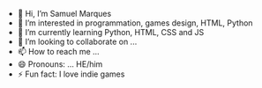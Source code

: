 - 👋 Hi, I’m Samuel Marques
- 👀 I’m interested in programmation, games design, HTML, Python
- 🌱 I’m currently learning Python, HTML, CSS and JS
- 💞️ I’m looking to collaborate on ...
- 📫 How to reach me ...
- 😄 Pronouns: ... HE/him
- ⚡ Fun fact: I love indie games

<!---
Sam02marques/Sam02marques is a ✨ special ✨ repository because its `README.md` (this file) appears on your GitHub profile.
You can click the Preview link to take a look at your changes.
--->
